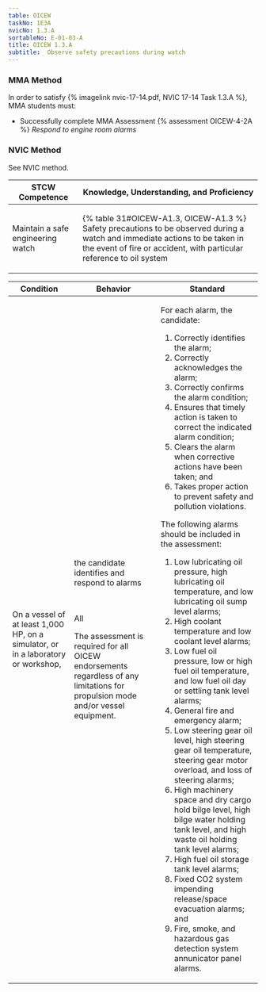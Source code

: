 ```yaml
---
table: OICEW
taskNo: 1E3A
nvicNo: 1.3.A 
sortableNo: E-01-03-A
title: OICEW 1.3.A 
subtitle:  Observe safety precautions during watch
---
```



### MMA Method

In order to satisfy  {% imagelink nvic-17-14.pdf, NVIC 17-14 Task 1.3.A %}, MMA students must:

* Successfully complete MMA Assessment {% assessment OICEW-4-2A %} *Respond to engine room alarms*


### NVIC Method

<a onclick="togglevisibility('nvic_methods')" >See NVIC method.</a>

<div id='nvic_methods' class='hide'>

<table>
<thead>
<tr>
<th class='forty'> STCW Competence </th>
<th class='sixty'> Knowledge, Understanding, and Proficiency </th>
</tr>
</thead>




<tbody>
<tr><td markdown='1'>

Maintain a safe engineering watch

</td><td markdown='1'>

{% table 31#OICEW-A1.3, OICEW-A1.3 %} Safety precautions to be observed during a watch and immediate actions to be taken in the event of fire or accident, with particular reference to oil system

</td></tr>


</tbody>
</table>


<table>
<thead>
<tr><th class='twenty'>  Condition </th><th class='twenty'> Behavior </th><th  class='sixty'>Standard </th></tr>
</thead>
<tbody >



<tr><td markdown='1'>

On a vessel of at least 1,000 HP, on a simulator, or in a laboratory or workshop,

</td><td markdown='1'>

the candidate identifies and respond to alarms

<br>

<div class="tooltip" markdown='1'>

All

The assessment is required for all OICEW endorsements regardless of any limitations for propulsion mode and/or vessel equipment.

</div>


</td><td markdown='1'>

For each alarm, the candidate:

1. Correctly identifies the alarm;
2. Correctly acknowledges the alarm;
3. Correctly confirms the alarm condition;
4. Ensures that timely action is taken to correct the indicated alarm condition;
5. Clears the alarm when corrective actions have been taken; and
6. Takes proper action to prevent safety and pollution violations. 

The following alarms should be included in the assessment:

1. Low lubricating oil pressure, high lubricating oil temperature, and low lubricating oil sump level alarms;
2. High coolant temperature and low coolant level alarms;
3. Low fuel oil pressure, low or high fuel oil temperature, and low fuel oil day or settling tank level alarms;
4. General fire and emergency alarm;
5. Low steering gear oil level, high steering gear oil temperature, steering gear motor overload, and loss of steering alarms;
6. High machinery space and dry cargo hold bilge level, high bilge water holding tank level, and high waste oil holding tank level alarms;
7. High fuel oil storage tank level alarms;
8. Fixed CO2 system impending release/space evacuation alarms; and
9. Fire, smoke, and hazardous gas detection system annunicator panel alarms.

</td></tr>
</tbody>
</table>
</div>

